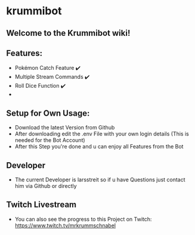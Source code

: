 # krummibot #

## Welcome to the Krummibot wiki!

## Features:

- Pokémon Catch Feature ✔️
- Multiple Stream Commands ✔️
- Roll Dice Function ✔️
- 


## Setup for Own Usage:

- Download the latest Version from Github
- After downloading edit the .env File with your own login details (This is needed for the Bot Account)
- After this Step you're done and u can enjoy all Features from the Bot


## Developer ##

- The current Developer is larsstreit so if u have Questions just contact him via Github or directly

## Twitch Livestream ##

- You can also see the progress to this Project on Twitch: https://www.twitch.tv/mrkrummschnabel
